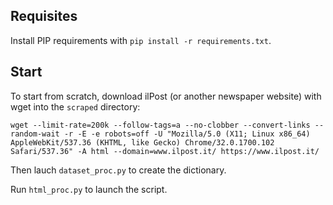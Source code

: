 
Requisites
----------

Install PIP requirements with `pip install -r requirements.txt`.


Start
-----

To start from scratch, download ilPost (or another newspaper website) with wget into the `scraped` directory: 

``` wget --limit-rate=200k --follow-tags=a --no-clobber --convert-links --random-wait -r -E -e robots=off -U "Mozilla/5.0 (X11; Linux x86_64) AppleWebKit/537.36 (KHTML, like Gecko) Chrome/32.0.1700.102 Safari/537.36" -A html --domain=www.ilpost.it/ https://www.ilpost.it/ ``` 

Then lauch `dataset_proc.py` to create the dictionary. 

Run `html_proc.py` to launch the script.
